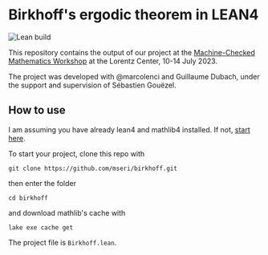 # Birkhoff's ergodic theorem in LEAN4

![Lean build](https://github.com/github/docs/actions/workflows/build.yml/badge.svg)

This repository contains the output of our project
at the [Machine-Checked Mathematics Workshop](https://www.lorentzcenter.nl/machine-checked-mathematics.html)
at the Lorentz Center, 10-14 July 2023.

The project was developed with @marcolenci and Guillaume Dubach,
under the support and supervision of Sébastien Gouëzel.

## How to use

I am assuming you have already lean4 and mathlib4 installed.
If not, [start here](https://leanprover-community.github.io/).

To start your project, clone this repo with
```
git clone https://github.com/mseri/birkhoff.git
```
then enter the folder
```
cd birkhoff
```
and download mathlib's cache with
```
lake exe cache get
```

The project file is `Birkhoff.lean`.
